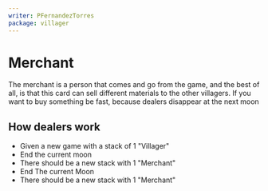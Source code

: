 ```yaml
---
writer: PFernandezTorres
package: villager
---
```


# Merchant

The merchant is a person that comes and go from the game, and the best of all, is that this card can sell different materials to the other villagers.
If you want to buy something be fast, because dealers disappear at the next moon

## How dealers work

 * Given a new game with a stack of 1 "Villager"
 * End the current moon
 * There should be a new stack with 1 "Merchant"
 * End The current Moon
 * There should be a new stack with 1 "Merchant"
